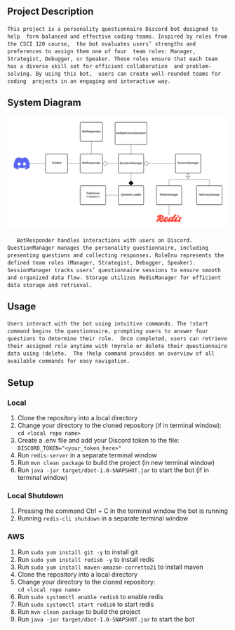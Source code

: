 

## Project Description

`This project is a personality questionnaire Discord bot designed to help 
form balanced and effective coding teams. Inspired by roles from the CSCI 120 course, 
the bot evaluates users’ strengths and preferences to assign them one of four 
team roles: Manager, Strategist, Debugger, or Speaker.
 These roles ensure that each team has a diverse skill set for efficient collaboration 
 and problem-solving. By using this bot,  users can create well-rounded teams for coding 
 projects in an engaging and interactive way.`

## System Diagram

![description](TeamWorkBotUML.png)

`	BotResponder handles interactions with users on Discord.
	QuestionManager manages the personality questionnaire, including presenting questions and collecting responses.
	RoleEnu represents the defined team roles (Manager, Strategist, Debugger, Speaker).
	SessionManager tracks users’ questionnaire sessions to ensure smooth and organized data flow.
	Storage utilizes RedisManager for efficient data storage and retrieval.`


## Usage

`Users interact with the bot using intuitive commands.
 The !start command begins the questionnaire,
  prompting users to answer four questions to determine their role. 
  Once completed, users can retrieve their assigned role anytime with !myrole or delete their questionnaire data using !delete. 
The !help command provides an overview of all available commands for easy navigation.`

## Setup
### Local
1. Clone the repository into a local directory
2. Change your directory to the cloned repository (if in terminal window):\
````cd <local repo name> ````
3. Create a .env file and add your Discord token to the file:\
````DISCORD_TOKEN="<your_token_here>"````
4. Run ````redis-server```` in a separate terminal window
5. Run ````mvn clean package```` to build the project (in new terminal window)
6. Run ````java -jar target/dbot-1.0-SNAPSHOT.jar```` to start the bot (if in terminal window)

### Local Shutdown
1. Pressing the command Ctrl + C in the terminal window the bot is running
2. Running ````redis-cli shutdown```` in a separate terminal window

### AWS
1. Run ````sudo yum install git -y```` to install git
2. Run ````sudo yum install redis6 -y```` to install redis
3. Run ````sudo yum install maven-amazon-corretto21```` to install maven
4. Clone the repository into a local directory
5. Change your directory to the cloned repository:\
````cd <local repo name> ````
6. Run ````sudo systemctl enable redis6```` to enable redis
7. Run ````sudo systemctl start redis6```` to start redis
8. Run ````mvn clean package```` to build the project
9. Run ````java -jar target/dbot-1.0-SNAPSHOT.jar```` to start the bot